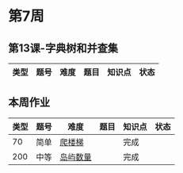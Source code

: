 # 第7周
## 第13课-字典树和并查集
|类型|题号|难度|题目|知识点|状态|
|---|---|---|---|---|---|
## 本周作业
|类型|题号|难度|题目|知识点|状态|
|---|---|---|---|---|---|
|70|简单|[爬楼梯](../Week_01/climbStairs)||完成|
|200|中等|[岛屿数量](../Week_02/numberOfIslands)||完成|
